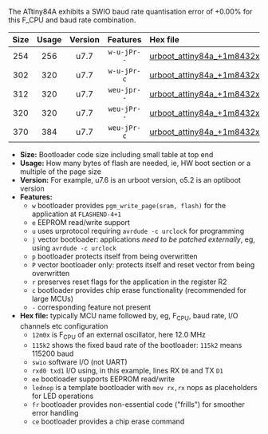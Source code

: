 The ATtiny84A exhibits a SWIO baud rate quantisation error of +0.00% for this F_CPU and baud rate combination.

|Size|Usage|Version|Features|Hex file|
|:-:|:-:|:-:|:-:|:--|
|254|256|u7.7|`w-u-jPr--`|[urboot_attiny84a_+1m8432x_++76k8_swio_rxb0_txb1_lednop.hex](https://raw.githubusercontent.com/stefanrueger/urboot.hex/main/mcus/attiny84a/external_oscillator/fcpu_+1m8432x/br_++76k8/urboot_attiny84a_+1m8432x_++76k8_swio_rxb0_txb1_lednop.hex)|
|302|320|u7.7|`w-u-jPr-c`|[urboot_attiny84a_+1m8432x_++76k8_swio_rxb0_txb1_lednop_fr_ce.hex](https://raw.githubusercontent.com/stefanrueger/urboot.hex/main/mcus/attiny84a/external_oscillator/fcpu_+1m8432x/br_++76k8/urboot_attiny84a_+1m8432x_++76k8_swio_rxb0_txb1_lednop_fr_ce.hex)|
|312|320|u7.7|`weu-jpr--`|[urboot_attiny84a_+1m8432x_++76k8_swio_rxb0_txb1_ee_lednop.hex](https://raw.githubusercontent.com/stefanrueger/urboot.hex/main/mcus/attiny84a/external_oscillator/fcpu_+1m8432x/br_++76k8/urboot_attiny84a_+1m8432x_++76k8_swio_rxb0_txb1_ee_lednop.hex)|
|320|320|u7.7|`weu-jPr--`|[urboot_attiny84a_+1m8432x_++76k8_swio_rxb0_txb1_ee.hex](https://raw.githubusercontent.com/stefanrueger/urboot.hex/main/mcus/attiny84a/external_oscillator/fcpu_+1m8432x/br_++76k8/urboot_attiny84a_+1m8432x_++76k8_swio_rxb0_txb1_ee.hex)|
|370|384|u7.7|`weu-jPr-c`|[urboot_attiny84a_+1m8432x_++76k8_swio_rxb0_txb1_ee_lednop_fr_ce.hex](https://raw.githubusercontent.com/stefanrueger/urboot.hex/main/mcus/attiny84a/external_oscillator/fcpu_+1m8432x/br_++76k8/urboot_attiny84a_+1m8432x_++76k8_swio_rxb0_txb1_ee_lednop_fr_ce.hex)|

- **Size:** Bootloader code size including small table at top end
- **Usage:** How many bytes of flash are needed, ie, HW boot section or a multiple of the page size
- **Version:** For example, u7.6 is an urboot version, o5.2 is an optiboot version
- **Features:**
  + `w` bootloader provides `pgm_write_page(sram, flash)` for the application at `FLASHEND-4+1`
  + `e` EEPROM read/write support
  + `u` uses urprotocol requiring `avrdude -c urclock` for programming
  + `j` vector bootloader: applications *need to be patched externally*, eg, using `avrdude -c urclock`
  + `p` bootloader protects itself from being overwritten
  + `P` vector bootloader only: protects itself and reset vector from being overwritten
  + `r` preserves reset flags for the application in the register R2
  + `c` bootloader provides chip erase functionality (recommended for large MCUs)
  + `-` corresponding feature not present
- **Hex file:** typically MCU name followed by, eg, F<sub>CPU</sub>, baud rate, I/O channels etc configuration
  + `12m0x` is F<sub>CPU</sub> of an external oscillator, here 12.0 MHz
  + `115k2` shows the fixed baud rate of the bootloader: `115k2` means 115200 baud
  + `swio` software I/O (not UART)
  + `rxd0 txd1` I/O using, in this example, lines RX `D0` and TX `D1`
  + `ee` bootloader supports EEPROM read/write
  + `lednop` is a template bootloader with `mov rx,rx` nops as placeholders for LED operations
  + `fr` bootloader provides non-essential code ("frills") for smoother error handling
  + `ce` bootloader provides a chip erase command
